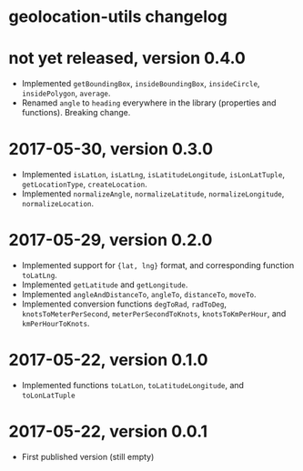 # geolocation-utils changelog


# not yet released, version 0.4.0

- Implemented `getBoundingBox`, `insideBoundingBox`, `insideCircle`, `insidePolygon`, `average`.
- Renamed `angle` to `heading` everywhere in the library (properties and functions). Breaking change.


# 2017-05-30, version 0.3.0

- Implemented `isLatLon`, `isLatLng`, `isLatitudeLongitude`, `isLonLatTuple`, `getLocationType`, `createLocation`.
- Implemented `normalizeAngle`, `normalizeLatitude`, `normalizeLongitude`, `normalizeLocation`.


# 2017-05-29, version 0.2.0

- Implemented support for `{lat, lng}` format, and corresponding function `toLatLng`.
- Implemented `getLatitude` and `getLongitude`.
- Implemented `angleAndDistanceTo`, `angleTo`, `distanceTo`, `moveTo`.
- Implemented conversion functions `degToRad`, `radToDeg`, `knotsToMeterPerSecond`, `meterPerSecondToKnots`, `knotsToKmPerHour`, and `kmPerHourToKnots`.


# 2017-05-22, version 0.1.0

- Implemented functions `toLatLon`, `toLatitudeLongitude`, and `toLonLatTuple`


# 2017-05-22, version 0.0.1

- First published version (still empty)
